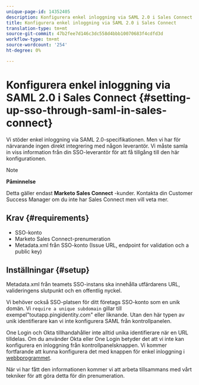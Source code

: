 ```yaml
---
unique-page-id: 14352405
description: Konfigurera enkel inloggning via SAML 2.0 i Sales Connect - Marketo Docs - produktdokumentation
title: Konfigurera enkel inloggning via SAML 2.0 i Sales Connect
translation-type: tm+mt
source-git-commit: 47b2fee7d146c3dc558d4bbb10070683f4cdfd3d
workflow-type: tm+mt
source-wordcount: '254'
ht-degree: 0%

---
```



# Konfigurera enkel inloggning via SAML 2.0 i Sales Connect {#setting-up-sso-through-saml-in-sales-connect}

Vi stöder enkel inloggning via SAML 2.0-specifikationen. Men vi har för närvarande ingen direkt integrering med någon leverantör. Vi måste samla in viss information från din SSO-leverantör för att få tillgång till den här konfigurationen.

>[!NOTE]
>
>**Påminnelse**
>
>Detta gäller endast **Marketo Sales Connect** -kunder. Kontakta din Customer Success Manager om du inte har Sales Connect men vill veta mer.

## Krav {#requirements}

* SSO-konto
* Marketo Sales Connect-prenumeration
* Metadata.xml från SSO-konto (Issue URL, endpoint for validation och a public key)

## Inställningar {#setup}

Metadata.xml från teamets SSO-instans ska innehålla utfärdarens URL, valideringens slutpunkt och en offentlig nyckel.

Vi behöver också SSO-platsen för ditt företags SSO-konto som en unik domän. Vi `require a unique subdomain` gillar till exempel&quot;toutapp.pingidentity.com&quot; eller liknande. Utan den här typen av unik identifierare kan vi inte konfigurera SAML från kontrollpanelen.

One Login och Okta tillhandahåller inte alltid unika identifierare när en URL tilldelas. Om du använder Okta eller One Login betyder det att vi inte kan konfigurera en inloggning från kontrollpanelsknappen. Vi kommer fortfarande att kunna konfigurera det med knappen för enkel inloggning i [webbprogrammet](http://toutapp.com/login).

När vi har fått den informationen kommer vi att arbeta tillsammans med vårt tekniker för att göra detta för din prenumeration.
